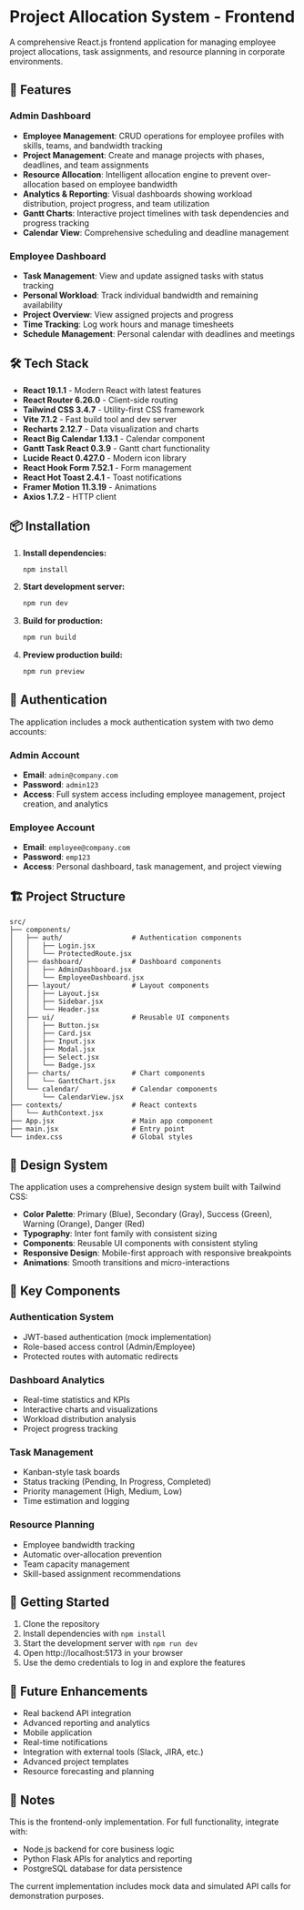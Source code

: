 # Project Allocation System - Frontend

A comprehensive React.js frontend application for managing employee project allocations, task assignments, and resource planning in corporate environments.

## 🚀 Features

### Admin Dashboard
- **Employee Management**: CRUD operations for employee profiles with skills, teams, and bandwidth tracking
- **Project Management**: Create and manage projects with phases, deadlines, and team assignments
- **Resource Allocation**: Intelligent allocation engine to prevent over-allocation based on employee bandwidth
- **Analytics & Reporting**: Visual dashboards showing workload distribution, project progress, and team utilization
- **Gantt Charts**: Interactive project timelines with task dependencies and progress tracking
- **Calendar View**: Comprehensive scheduling and deadline management

### Employee Dashboard
- **Task Management**: View and update assigned tasks with status tracking
- **Personal Workload**: Track individual bandwidth and remaining availability
- **Project Overview**: View assigned projects and progress
- **Time Tracking**: Log work hours and manage timesheets
- **Schedule Management**: Personal calendar with deadlines and meetings

## 🛠 Tech Stack

- **React 19.1.1** - Modern React with latest features
- **React Router 6.26.0** - Client-side routing
- **Tailwind CSS 3.4.7** - Utility-first CSS framework
- **Vite 7.1.2** - Fast build tool and dev server
- **Recharts 2.12.7** - Data visualization and charts
- **React Big Calendar 1.13.1** - Calendar component
- **Gantt Task React 0.3.9** - Gantt chart functionality
- **Lucide React 0.427.0** - Modern icon library
- **React Hook Form 7.52.1** - Form management
- **React Hot Toast 2.4.1** - Toast notifications
- **Framer Motion 11.3.19** - Animations
- **Axios 1.7.2** - HTTP client

## 📦 Installation

1. **Install dependencies:**
   ```bash
   npm install
   ```

2. **Start development server:**
   ```bash
   npm run dev
   ```

3. **Build for production:**
   ```bash
   npm run build
   ```

4. **Preview production build:**
   ```bash
   npm run preview
   ```

## 🔐 Authentication

The application includes a mock authentication system with two demo accounts:

### Admin Account
- **Email**: `admin@company.com`
- **Password**: `admin123`
- **Access**: Full system access including employee management, project creation, and analytics

### Employee Account
- **Email**: `employee@company.com`
- **Password**: `emp123`
- **Access**: Personal dashboard, task management, and project viewing

## 🏗 Project Structure

```
src/
├── components/
│   ├── auth/                 # Authentication components
│   │   ├── Login.jsx
│   │   └── ProtectedRoute.jsx
│   ├── dashboard/            # Dashboard components
│   │   ├── AdminDashboard.jsx
│   │   └── EmployeeDashboard.jsx
│   ├── layout/               # Layout components
│   │   ├── Layout.jsx
│   │   ├── Sidebar.jsx
│   │   └── Header.jsx
│   ├── ui/                   # Reusable UI components
│   │   ├── Button.jsx
│   │   ├── Card.jsx
│   │   ├── Input.jsx
│   │   ├── Modal.jsx
│   │   ├── Select.jsx
│   │   └── Badge.jsx
│   ├── charts/               # Chart components
│   │   └── GanttChart.jsx
│   └── calendar/             # Calendar components
│       └── CalendarView.jsx
├── contexts/                 # React contexts
│   └── AuthContext.jsx
├── App.jsx                   # Main app component
├── main.jsx                  # Entry point
└── index.css                 # Global styles
```

## 🎨 Design System

The application uses a comprehensive design system built with Tailwind CSS:

- **Color Palette**: Primary (Blue), Secondary (Gray), Success (Green), Warning (Orange), Danger (Red)
- **Typography**: Inter font family with consistent sizing
- **Components**: Reusable UI components with consistent styling
- **Responsive Design**: Mobile-first approach with responsive breakpoints
- **Animations**: Smooth transitions and micro-interactions

## 🔧 Key Components

### Authentication System
- JWT-based authentication (mock implementation)
- Role-based access control (Admin/Employee)
- Protected routes with automatic redirects

### Dashboard Analytics
- Real-time statistics and KPIs
- Interactive charts and visualizations
- Workload distribution analysis
- Project progress tracking

### Task Management
- Kanban-style task boards
- Status tracking (Pending, In Progress, Completed)
- Priority management (High, Medium, Low)
- Time estimation and logging

### Resource Planning
- Employee bandwidth tracking
- Automatic over-allocation prevention
- Team capacity management
- Skill-based assignment recommendations

## 🚀 Getting Started

1. Clone the repository
2. Install dependencies with `npm install`
3. Start the development server with `npm run dev`
4. Open http://localhost:5173 in your browser
5. Use the demo credentials to log in and explore the features

## 🔮 Future Enhancements

- Real backend API integration
- Advanced reporting and analytics
- Mobile application
- Real-time notifications
- Integration with external tools (Slack, JIRA, etc.)
- Advanced project templates
- Resource forecasting and planning

## 📝 Notes

This is the frontend-only implementation. For full functionality, integrate with:
- Node.js backend for core business logic
- Python Flask APIs for analytics and reporting
- PostgreSQL database for data persistence

The current implementation includes mock data and simulated API calls for demonstration purposes.
